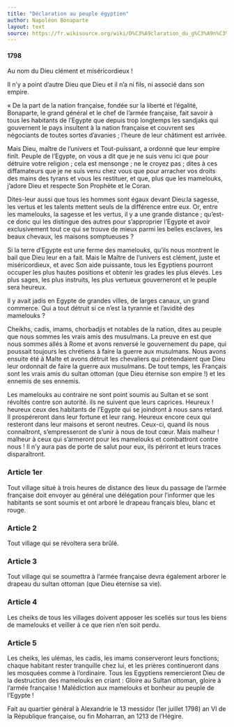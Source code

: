 ```yaml
---
title: "Déclaration au peuple égyptien"
author: Napoléon Bonaparte
layout: text
source: https://fr.wikisource.org/wiki/D%C3%A9claration_du_g%C3%A9n%C3%A9ral_Bonaparte_au_peuple_%C3%A9gyptien
---
```


#### 1798

Au nom du Dieu clément et miséricordieux !  

Il n’y a point d’autre Dieu que Dieu et il n’a ni fils, ni associé dans son empire.  

« De la part de la nation française, fondée sur la liberté et l’égalité, Bonaparte, le grand général et le chef de l’armée française, fait savoir à tous les habitants de l’Egypte que depuis trop longtemps les sandjaks qui gouvernent le pays insultent à la nation française et couvrent ses négociants de toutes sortes d’avanies ; l’heure de leur châtiment est arrivée.  

Mais Dieu, maître de l’univers et Tout-puissant, a ordonné que leur empire finît. Peuple de l’Egypte, on vous a dit que je ne suis venu ici que pour détruire votre religion ; cela est mensonge ; ne le croyez pas ; dites à ces diffamateurs que je ne suis venu chez vous que pour arracher vos droits des mains des tyrans et vous les restituer, et que, plus que les mamelouks, j’adore Dieu et respecte Son Prophète et le Coran.  

Dites-leur aussi que tous les hommes sont égaux devant Dieu:la sagesse, les vertus et les talents mettent seuls de la différence entre eux. Or, entre les mamelouks, la sagesse et les vertus, il y a une grande distance ; qu’est-ce donc qui les distingue des autres pour s’approprier l’Egypte et avoir exclusivement tout ce qui se trouve de mieux parmi les belles esclaves, les beaux chevaux, les maisons somptueuses ?  

Si la terre d’Egypte est une ferme des mamelouks, qu’ils nous montrent le bail que Dieu leur en a fait. Mais le Maître de l’univers est clément, juste et miséricordieux, et avec Son aide puissante, tous les Egyptiens pourront occuper les plus hautes positions et obtenir les grades les plus élevés. Les plus sages, les plus instruits, les plus vertueux gouverneront et le peuple sera heureux.  

Il y avait jadis en Egypte de grandes villes, de larges canaux, un grand commerce. Qui a tout détruit si ce n’est la tyrannie et l’avidité des mamelouks ?  

Cheikhs, cadis, imams, chorbadjis et notables de la nation, dites au peuple que nous sommes les vrais amis des musulmans. La preuve en est que nous sommes allés à Rome et avons renversé le gouvernement du pape, qui poussait toujours les chrétiens à faire la guerre aux musulmans.
Nous avons ensuite été à Malte et avons détruit les chevaliers qui prétendaient que Dieu leur ordonnait de faire la guerre aux musulmans.
De tout temps, les Français sont les vrais amis du sultan ottoman (que Dieu éternise son empire !) et les ennemis de ses ennemis.  

Les mamelouks au contraire ne sont point soumis au Sultan et se sont révoltés contre son autorité. ils ne suivent que leurs caprices.
Heureux ! heureux ceux des habitants de l’Egypte qui se joindront à nous sans retard. Il prospéreront dans leur fortune et leur rang. Heureux encore ceux qui resteront dans leur maisons et seront neutres. Ceux-ci, quand ils nous connaîtront, s’empresseront de s’unir à nous de tout cœur.
Mais malheur ! malheur à ceux qui s’armeront pour les mamelouks et combattront contre nous ! Il n’y aura pas de porte de salut pour eux, ils périront et leurs traces disparaîtront.  

### Article 1er
Tout village situé à trois heures de distance des lieux du passage de l’armée française doit envoyer au général une délégation pour l’informer que les habitants se sont soumis et ont arboré le drapeau français bleu, blanc et rouge.  

### Article 2
Tout village qui se révoltera sera brûlé.  

### Article 3
Tout village qui se soumettra à l’armée française devra également arborer le drapeau du sultan ottoman (que Dieu éternise sa vie).  

### Article 4
Les cheiks de tous les villages doivent apposer les scellés sur tous les biens de mamelouks et veiller à ce que rien n’en soit perdu.   

### Article 5
Les cheiks, les ulémas, les cadis, les imams conserveront leurs fonctions; chaque habitant rester tranquille chez lui, et les prières continueront dans les mosquées comme à l’ordinaire. Tous les Egyptiens remercieront Dieu de la destruction des mamelouks en criant : Gloire au Sultan ottoman, gloire à l’armée française ! Malédiction aux mamelouks et bonheur au peuple de l’Egypte !  

Fait au quartier général à Alexandrie le 13 messidor (1er juillet 1798) an VI de la République française, ou fin Moharran, an 1213 de l’Hégire.